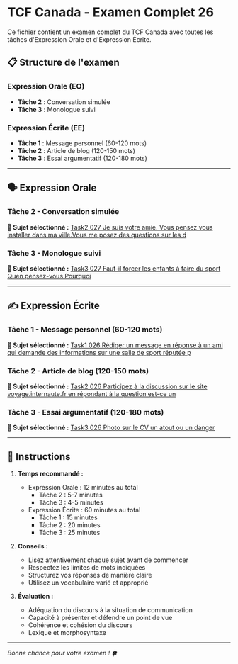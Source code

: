 # TCF Canada - Examen Complet 26

Ce fichier contient un examen complet du TCF Canada avec toutes les tâches d'Expression Orale et d'Expression Écrite.

## 📋 Structure de l'examen

### Expression Orale (EO)
- **Tâche 2** : Conversation simulée
- **Tâche 3** : Monologue suivi

### Expression Écrite (EE)  
- **Tâche 1** : Message personnel (60-120 mots)
- **Tâche 2** : Article de blog (120-150 mots)
- **Tâche 3** : Essai argumentatif (120-180 mots)

---

## 🗣️ Expression Orale

### Tâche 2 - Conversation simulée

**📄 Sujet sélectionné :** [Task2 027 Je suis votre amie. Vous pensez vous installer dans ma ville.Vous me posez des questions sur les d](tcf_canada/eo/task2/task2_027_Je_suis_votre_amie._Vous_pensez_vous_installer_dans_ma_ville.Vous_me_posez_des_questions_sur_les_d.md)

### Tâche 3 - Monologue suivi

**📄 Sujet sélectionné :** [Task3 027 Faut-il forcer les enfants à faire du sport Quen pensez-vous Pourquoi](tcf_canada/eo/task3/task3_027_Faut-il_forcer_les_enfants_à_faire_du_sport_Quen_pensez-vous_Pourquoi.md)

---

## ✍️ Expression Écrite

### Tâche 1 - Message personnel (60-120 mots)

**📄 Sujet sélectionné :** [Task1 026 Rédiger un message en réponse à un ami qui demande des informations sur une salle de sport réputée p](tcf_canada/ee/task1/task1_026_Rédiger_un_message_en_réponse_à_un_ami_qui_demande_des_informations_sur_une_salle_de_sport_réputée_p.md)

### Tâche 2 - Article de blog (120-150 mots)

**📄 Sujet sélectionné :** [Task2 026 Participez à la discussion sur le site voyage.internaute.fr en répondant à la question est-ce un](tcf_canada/ee/task2/task2_026_Participez_à_la_discussion_sur_le_site_voyage.internaute.fr_en_répondant_à_la_question_est-ce_un.md)

### Tâche 3 - Essai argumentatif (120-180 mots)

**📄 Sujet sélectionné :** [Task3 026 Photo sur le CV un atout ou un danger](tcf_canada/ee/task3/task3_026_Photo_sur_le_CV_un_atout_ou_un_danger.md)

---

## 📝 Instructions

1. **Temps recommandé :**
   - Expression Orale : 12 minutes au total
     - Tâche 2 : 5-7 minutes
     - Tâche 3 : 4-5 minutes
   - Expression Écrite : 60 minutes au total
     - Tâche 1 : 15 minutes
     - Tâche 2 : 20 minutes  
     - Tâche 3 : 25 minutes

2. **Conseils :**
   - Lisez attentivement chaque sujet avant de commencer
   - Respectez les limites de mots indiquées
   - Structurez vos réponses de manière claire
   - Utilisez un vocabulaire varié et approprié

3. **Évaluation :**
   - Adéquation du discours à la situation de communication
   - Capacité à présenter et défendre un point de vue
   - Cohérence et cohésion du discours
   - Lexique et morphosyntaxe

---

*Bonne chance pour votre examen ! 🍀*
